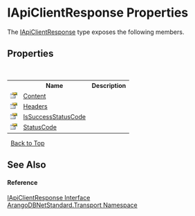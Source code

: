 # IApiClientResponse Properties
 

The <a href="9efc4502-8d07-3524-7679-526da9957297">IApiClientResponse</a> type exposes the following members.


## Properties
&nbsp;<table><tr><th></th><th>Name</th><th>Description</th></tr><tr><td>![Public property](media/pubproperty.gif "Public property")</td><td><a href="3e2117d9-d78b-796f-db9a-60a068e60254">Content</a></td><td /></tr><tr><td>![Public property](media/pubproperty.gif "Public property")</td><td><a href="9dbdb21d-3d27-f28c-b097-f3ebd8d1b21c">Headers</a></td><td /></tr><tr><td>![Public property](media/pubproperty.gif "Public property")</td><td><a href="4b70cf65-416b-dcd6-eae1-9fccb4dbd1df">IsSuccessStatusCode</a></td><td /></tr><tr><td>![Public property](media/pubproperty.gif "Public property")</td><td><a href="72114d3f-e770-bd61-5b54-b9e011b67f8e">StatusCode</a></td><td /></tr></table>&nbsp;
<a href="#iapiclientresponse-properties">Back to Top</a>

## See Also


#### Reference
<a href="9efc4502-8d07-3524-7679-526da9957297">IApiClientResponse Interface</a><br /><a href="0fdf78df-9dac-9941-2b28-85eebb12114f">ArangoDBNetStandard.Transport Namespace</a><br />